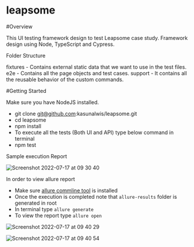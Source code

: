 # leapsome

#Overview

This UI testing framework design to test Leapsome case study. Framework design using Node, TypeScript and Cypress.

Folder Structure

fixtures - Contains external static data that we want to use in the test files.
e2e - Contains all the page objects and test cases.
support - It contains all the reusable behavior of the custom commands.

#Getting Started

Make sure you have NodeJS installed.

- git clone git@github.com:kasunalwis/leapsome.git
- cd leapsome
- npm install
- To execute all the tests (Both UI and API) type below command in terminal
- npm test

Sample execution Report

![Screenshot 2022-07-17 at 09 30 40](https://user-images.githubusercontent.com/11239934/179388553-9c16497b-8c93-44cd-9ab5-9ca53a36beca.png)

In order to view allure report 

- Make sure [allure commline tool](https://docs.qameta.io/allure/#_installing_a_commandline) is installed
- Once the execution is completed note that `allure-results` folder is generated in root
- In terminal type `allure generate`
- To view the report type `allure open`

![Screenshot 2022-07-17 at 09 40 29](https://user-images.githubusercontent.com/11239934/179388882-780ca636-bfbe-449f-a9f2-0014820a3012.png)

![Screenshot 2022-07-17 at 09 40 54](https://user-images.githubusercontent.com/11239934/179388887-06e57498-a351-44fd-9e49-56430b65c9d8.png)

